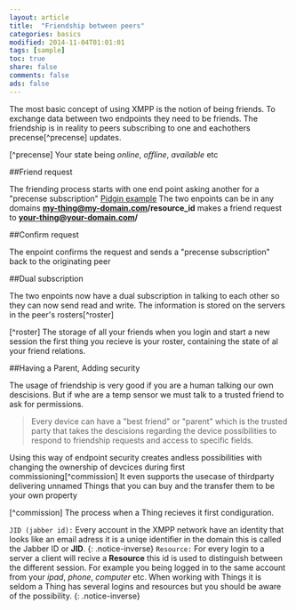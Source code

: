 ```yaml
---
layout: article
title:  "Friendship between peers"
categories: basics
modified: 2014-11-04T01:01:01
tags: [sample]
toc: true
share: false
comments: false
ads: false
---
```


The most basic concept of using XMPP is the notion of being
friends. To exchange data between two endpoints they need to be
friends. The friendship is in reality to peers subscribing to one and
eachothers precense[^precense] updates.

[^precense] Your state being *online*, *offline*, *available* etc 

##Friend request

The friending process starts with one end point asking another for a
"precense subscription" [Pidgin example][pidgin-ex]
The two enpoints can be in any domains **my-thing@my-domain.com/resource_id** makes a friend request to **your-thing@your-domain.com/**

##Confirm request

The enpoint confirms the request and sends a "precense subscription" back to the originating peer

##Dual subscription

The two enpoints now have a dual subscription in talking to each other
so they can now send read and write. The information is stored on the
servers in the peer's rosters[^roster]

[^roster] The storage of all your friends when you login and start a
new session the first thing you recieve is your roster, containing the
state of al your friend relations.

##Having a Parent, Adding security

The usage of friendship is very good if you are a human talking our own descisions. But if whe are a temp sensor we must talk to a trusted friend to ask for permissions.

> Every device can have a "best friend" or "parent" which is the trusted party that takes the descisions regarding the device possibilities to respond to friendship requests and access to specific fields.

Using this way of endpoint security creates andless possibilities with changing the ownership of devcices during first commissioning[^commission] It even supports the usecase of thirdparty delivering unnamed Things that you can buy and the transfer them to be your own property

[^commission] The process when a Thing recieves it first condiguration.

`JID (jabber id):` Every account in the XMPP network have an identity that looks like an email adress it is a uniqe identifier in the domain this is called the Jabber ID or **JID**. 
{: .notice-inverse}
`Resource:` For every login to a server a client will recive a **Resource** this id is used to distinguish between the different session. For example you being logged in to the same account from your *ipad*, *phone*, *computer* etc.
When working with Things it is seldom a Thing has several logins and resources but you should be aware of the possibility. 
{: .notice-inverse}

[pidgin-ex]: http://im.about.com/od/imfornewusers/ss/pidgin-account-adding-contacts.htm



